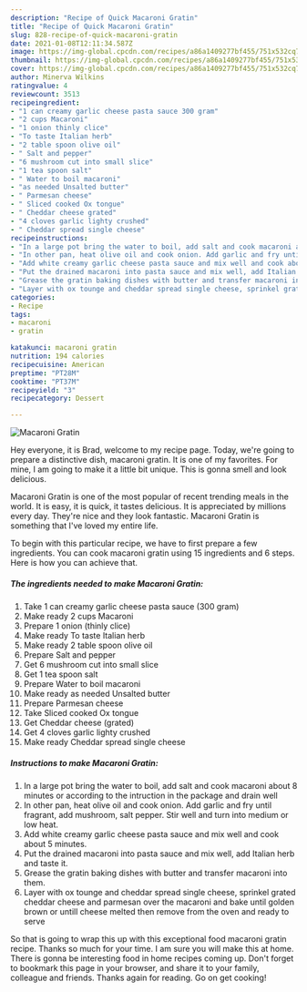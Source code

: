 ```yaml
---
description: "Recipe of Quick Macaroni Gratin"
title: "Recipe of Quick Macaroni Gratin"
slug: 828-recipe-of-quick-macaroni-gratin
date: 2021-01-08T12:11:34.587Z
image: https://img-global.cpcdn.com/recipes/a86a1409277bf455/751x532cq70/macaroni-gratin-recipe-main-photo.jpg
thumbnail: https://img-global.cpcdn.com/recipes/a86a1409277bf455/751x532cq70/macaroni-gratin-recipe-main-photo.jpg
cover: https://img-global.cpcdn.com/recipes/a86a1409277bf455/751x532cq70/macaroni-gratin-recipe-main-photo.jpg
author: Minerva Wilkins
ratingvalue: 4
reviewcount: 3513
recipeingredient:
- "1 can creamy garlic cheese pasta sauce 300 gram"
- "2 cups Macaroni"
- "1 onion thinly clice"
- "To taste Italian herb"
- "2 table spoon olive oil"
- " Salt and pepper"
- "6 mushroom cut into small slice"
- "1 tea spoon salt"
- " Water to boil macaroni"
- "as needed Unsalted butter"
- " Parmesan cheese"
- " Sliced cooked Ox tongue"
- " Cheddar cheese grated"
- "4 cloves garlic lighty crushed"
- " Cheddar spread single cheese"
recipeinstructions:
- "In a large pot bring the water to boil, add salt and cook macaroni about 8 minutes or according to the intruction in the package and drain well"
- "In other pan, heat olive oil and cook onion. Add garlic and fry until fragrant, add mushroom, salt pepper. Stir well and turn into medium or low heat."
- "Add white creamy garlic cheese pasta sauce and mix well and cook about 5 minutes."
- "Put the drained macaroni into pasta sauce and mix well, add Italian herb and taste it."
- "Grease the gratin baking dishes with butter and transfer macaroni into them."
- "Layer with ox tounge and cheddar spread single cheese, sprinkel grated cheddar cheese and parmesan over the macaroni and bake until golden brown or untill cheese melted then remove from the oven and ready to serve"
categories:
- Recipe
tags:
- macaroni
- gratin

katakunci: macaroni gratin 
nutrition: 194 calories
recipecuisine: American
preptime: "PT28M"
cooktime: "PT37M"
recipeyield: "3"
recipecategory: Dessert

---
```



![Macaroni Gratin](https://img-global.cpcdn.com/recipes/a86a1409277bf455/751x532cq70/macaroni-gratin-recipe-main-photo.jpg)

Hey everyone, it is Brad, welcome to my recipe page. Today, we're going to prepare a distinctive dish, macaroni gratin. It is one of my favorites. For mine, I am going to make it a little bit unique. This is gonna smell and look delicious.



Macaroni Gratin is one of the most popular of recent trending meals in the world. It is easy, it is quick, it tastes delicious. It is appreciated by millions every day. They're nice and they look fantastic. Macaroni Gratin is something that I've loved my entire life.


To begin with this particular recipe, we have to first prepare a few ingredients. You can cook macaroni gratin using 15 ingredients and 6 steps. Here is how you can achieve that.

<!--inarticleads1-->

##### The ingredients needed to make Macaroni Gratin:

1. Take 1 can creamy garlic cheese pasta sauce (300 gram)
1. Make ready 2 cups Macaroni
1. Prepare 1 onion (thinly clice)
1. Make ready To taste Italian herb
1. Make ready 2 table spoon olive oil
1. Prepare  Salt and pepper
1. Get 6 mushroom cut into small slice
1. Get 1 tea spoon salt
1. Prepare  Water to boil macaroni
1. Make ready as needed Unsalted butter
1. Prepare  Parmesan cheese
1. Take  Sliced cooked Ox tongue
1. Get  Cheddar cheese (grated)
1. Get 4 cloves garlic lighty crushed
1. Make ready  Cheddar spread single cheese




<!--inarticleads2-->

##### Instructions to make Macaroni Gratin:

1. In a large pot bring the water to boil, add salt and cook macaroni about 8 minutes or according to the intruction in the package and drain well
1. In other pan, heat olive oil and cook onion. Add garlic and fry until fragrant, add mushroom, salt pepper. Stir well and turn into medium or low heat.
1. Add white creamy garlic cheese pasta sauce and mix well and cook about 5 minutes.
1. Put the drained macaroni into pasta sauce and mix well, add Italian herb and taste it.
1. Grease the gratin baking dishes with butter and transfer macaroni into them.
1. Layer with ox tounge and cheddar spread single cheese, sprinkel grated cheddar cheese and parmesan over the macaroni and bake until golden brown or untill cheese melted then remove from the oven and ready to serve




So that is going to wrap this up with this exceptional food macaroni gratin recipe. Thanks so much for your time. I am sure you will make this at home. There is gonna be interesting food in home recipes coming up. Don't forget to bookmark this page in your browser, and share it to your family, colleague and friends. Thanks again for reading. Go on get cooking!

